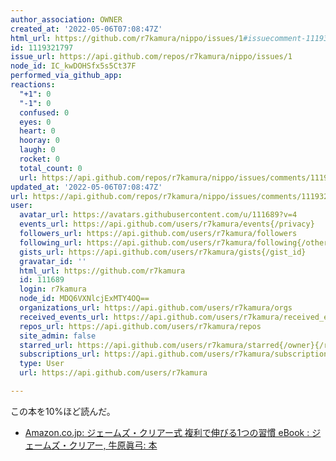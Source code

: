 ```yaml
---
author_association: OWNER
created_at: '2022-05-06T07:08:47Z'
html_url: https://github.com/r7kamura/nippo/issues/1#issuecomment-1119321797
id: 1119321797
issue_url: https://api.github.com/repos/r7kamura/nippo/issues/1
node_id: IC_kwDOHSfx5s5Ct37F
performed_via_github_app:
reactions:
  "+1": 0
  "-1": 0
  confused: 0
  eyes: 0
  heart: 0
  hooray: 0
  laugh: 0
  rocket: 0
  total_count: 0
  url: https://api.github.com/repos/r7kamura/nippo/issues/comments/1119321797/reactions
updated_at: '2022-05-06T07:08:47Z'
url: https://api.github.com/repos/r7kamura/nippo/issues/comments/1119321797
user:
  avatar_url: https://avatars.githubusercontent.com/u/111689?v=4
  events_url: https://api.github.com/users/r7kamura/events{/privacy}
  followers_url: https://api.github.com/users/r7kamura/followers
  following_url: https://api.github.com/users/r7kamura/following{/other_user}
  gists_url: https://api.github.com/users/r7kamura/gists{/gist_id}
  gravatar_id: ''
  html_url: https://github.com/r7kamura
  id: 111689
  login: r7kamura
  node_id: MDQ6VXNlcjExMTY4OQ==
  organizations_url: https://api.github.com/users/r7kamura/orgs
  received_events_url: https://api.github.com/users/r7kamura/received_events
  repos_url: https://api.github.com/users/r7kamura/repos
  site_admin: false
  starred_url: https://api.github.com/users/r7kamura/starred{/owner}{/repo}
  subscriptions_url: https://api.github.com/users/r7kamura/subscriptions
  type: User
  url: https://api.github.com/users/r7kamura

---
```

この本を10%ほど読んだ。

- [Amazon.co.jp: ジェームズ・クリアー式 複利で伸びる1つの習慣 eBook : ジェームズ・クリアー, 牛原眞弓: 本](https://www.amazon.co.jp/dp/B07YY2WV6K)